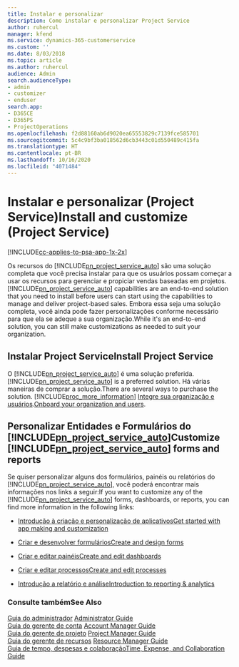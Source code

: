 ```yaml
---
title: Instalar e personalizar
description: Como instalar e personalizar Project Service
author: ruhercul
manager: kfend
ms.service: dynamics-365-customerservice
ms.custom: ''
ms.date: 8/03/2018
ms.topic: article
ms.author: ruhercul
audience: Admin
search.audienceType:
- admin
- customizer
- enduser
search.app:
- D365CE
- D365PS
- ProjectOperations
ms.openlocfilehash: f2d88160ab6d9020ea65553829c7139fce585701
ms.sourcegitcommit: 5c4c9bf3ba018562d6cb3443c01d550489c415fa
ms.translationtype: HT
ms.contentlocale: pt-BR
ms.lasthandoff: 10/16/2020
ms.locfileid: "4071484"
---
```

# <a name="install-and-customize-project-service"></a><span data-ttu-id="8efa3-103">Instalar e personalizar (Project Service)</span><span class="sxs-lookup"><span data-stu-id="8efa3-103">Install and customize (Project Service)</span></span>

[!INCLUDE[cc-applies-to-psa-app-1x-2x](../includes/cc-applies-to-psa-app-1x-2x.md)]

<span data-ttu-id="8efa3-104">Os recursos do [!INCLUDE[pn_project_service_auto](../includes/pn-project-service-auto.md)] são uma solução completa que você precisa instalar para que os usuários possam começar a usar os recursos para gerenciar e propiciar vendas baseadas em projetos.</span><span class="sxs-lookup"><span data-stu-id="8efa3-104">[!INCLUDE[pn_project_service_auto](../includes/pn-project-service-auto.md)] capabilities are an end-to-end solution that you need to install before users can start using the capabilities to manage and deliver project-based sales.</span></span> <span data-ttu-id="8efa3-105">Embora essa seja uma solução completa, você ainda pode fazer personalizações conforme necessário para que ela se adeque a sua organização.</span><span class="sxs-lookup"><span data-stu-id="8efa3-105">While it's an end-to-end solution, you can still make customizations as needed to suit your organization.</span></span>  
<!-- TODO: I expect to find the information on how to get and install this here. Please find that and add it here. Same for Project Service.--> 
  
## <a name="install-project-service"></a><span data-ttu-id="8efa3-106">Instalar Project Service</span><span class="sxs-lookup"><span data-stu-id="8efa3-106">Install Project Service</span></span>  
 <span data-ttu-id="8efa3-107">O [!INCLUDE[pn_project_service_auto](../includes/pn-project-service-auto.md)] é uma solução preferida.</span><span class="sxs-lookup"><span data-stu-id="8efa3-107">[!INCLUDE[pn_project_service_auto](../includes/pn-project-service-auto.md)] is a preferred solution.</span></span> <span data-ttu-id="8efa3-108">Há várias maneiras de comprar a solução.</span><span class="sxs-lookup"><span data-stu-id="8efa3-108">There are several ways to purchase the solution.</span></span> [!INCLUDE[proc_more_information](../includes/proc-more-information.md)] <span data-ttu-id="8efa3-109">[Integre sua organização e usuários](https://docs.microsoft.com/dynamics365/customerengagement/on-premises/admin/onboard-your-organization-and-users-to-dynamics-365-online).</span><span class="sxs-lookup"><span data-stu-id="8efa3-109">[Onboard your organization and users](https://docs.microsoft.com/dynamics365/customerengagement/on-premises/admin/onboard-your-organization-and-users-to-dynamics-365-online).</span></span>  
  
## <a name="customize-pn_project_service_auto-forms-and-reports"></a><span data-ttu-id="8efa3-110">Personalizar Entidades e Formulários do [!INCLUDE[pn_project_service_auto](../includes/pn-project-service-auto.md)]</span><span class="sxs-lookup"><span data-stu-id="8efa3-110">Customize [!INCLUDE[pn_project_service_auto](../includes/pn-project-service-auto.md)] forms and reports</span></span>  
 <span data-ttu-id="8efa3-111">Se quiser personalizar alguns dos formulários, painéis ou relatórios do [!INCLUDE[pn_project_service_auto](../includes/pn-project-service-auto.md)], você poderá encontrar mais informações nos links a seguir:</span><span class="sxs-lookup"><span data-stu-id="8efa3-111">If you want to customize any of the [!INCLUDE[pn_project_service_auto](../includes/pn-project-service-auto.md)] forms, dashboards, or reports, you can find more information in the following links:</span></span>  
  
- [<span data-ttu-id="8efa3-112">Introdução à criação e personalização de aplicativos</span><span class="sxs-lookup"><span data-stu-id="8efa3-112">Get started with app making and customization</span></span>](https://docs.microsoft.com/dynamics365/customerengagement/on-premises/customize/getting-started-customization)  
  
- [<span data-ttu-id="8efa3-113">Criar e desenvolver formulários</span><span class="sxs-lookup"><span data-stu-id="8efa3-113">Create and design forms</span></span>](https://docs.microsoft.com/dynamics365/customerengagement/on-premises/customize/create-design-forms)  
  
- [<span data-ttu-id="8efa3-114">Criar e editar painéis</span><span class="sxs-lookup"><span data-stu-id="8efa3-114">Create and edit dashboards</span></span>](https://docs.microsoft.com/dynamics365/customerengagement/on-premises/customize/create-edit-dashboards)  
  
- [<span data-ttu-id="8efa3-115">Criar e editar processos</span><span class="sxs-lookup"><span data-stu-id="8efa3-115">Create and edit processes</span></span>](https://docs.microsoft.com/dynamics365/customerengagement/on-premises/customize/guide-staff-through-common-tasks-processes)  
  
- [<span data-ttu-id="8efa3-116">Introdução a relatório e análise</span><span class="sxs-lookup"><span data-stu-id="8efa3-116">Introduction to reporting & analytics</span></span>](https://docs.microsoft.com/dynamics365/customerengagement/on-premises/analytics/reporting-analytics-with-dynamics-365)  
  
### <a name="see-also"></a><span data-ttu-id="8efa3-117">Consulte também</span><span class="sxs-lookup"><span data-stu-id="8efa3-117">See Also</span></span>  
 <span data-ttu-id="8efa3-118">[Guia do administrador](../psa/admin-guide.md) </span><span class="sxs-lookup"><span data-stu-id="8efa3-118">[Administrator Guide](../psa/admin-guide.md) </span></span>  
 <span data-ttu-id="8efa3-119">[Guia do gerente de conta](../psa/account-manager-guide.md) </span><span class="sxs-lookup"><span data-stu-id="8efa3-119">[Account Manager Guide](../psa/account-manager-guide.md) </span></span>  
 <span data-ttu-id="8efa3-120">[Guia do gerente de projeto](../psa/project-manager-guide.md) </span><span class="sxs-lookup"><span data-stu-id="8efa3-120">[Project Manager Guide](../psa/project-manager-guide.md) </span></span>  
 <span data-ttu-id="8efa3-121">[Guia do gerente de recursos](../psa/resource-manager-guide.md) </span><span class="sxs-lookup"><span data-stu-id="8efa3-121">[Resource Manager Guide](../psa/resource-manager-guide.md) </span></span>  
 [<span data-ttu-id="8efa3-122">Guia de tempo, despesas e colaboração</span><span class="sxs-lookup"><span data-stu-id="8efa3-122">Time, Expense, and Collaboration Guide</span></span>](../psa/time-expense-collaboration-guide.md)
